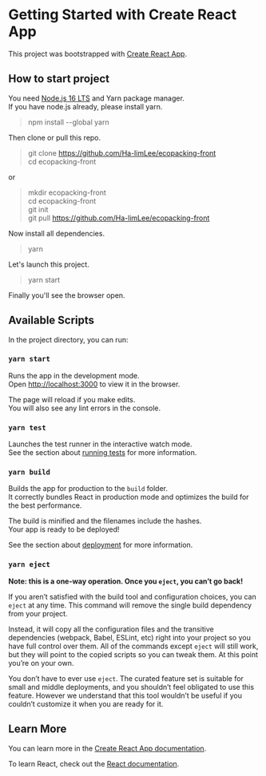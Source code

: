 # Getting Started with Create React App

This project was bootstrapped with [Create React App](https://github.com/facebook/create-react-app).

## How to start project
You need [Node.js 16 LTS](https://nodejs.org) and Yarn package manager. \
If you have node.js already, please install yarn.

> npm install --global yarn

Then clone or pull this repo.

> git clone https://github.com/Ha-limLee/ecopacking-front \
cd ecopacking-front

or 

> mkdir ecopacking-front \
cd ecopacking-front \
git init \
git pull https://github.com/Ha-limLee/ecopacking-front

Now install all dependencies.
> yarn

Let's launch this project.
> yarn start

Finally you'll see the browser open.

## Available Scripts

In the project directory, you can run:

### `yarn start`

Runs the app in the development mode. \
Open [http://localhost:3000](http://localhost:3000) to view it in the browser.

The page will reload if you make edits. \
You will also see any lint errors in the console.

### `yarn test`

Launches the test runner in the interactive watch mode. \
See the section about [running tests](https://facebook.github.io/create-react-app/docs/running-tests) for more information.

### `yarn build`

Builds the app for production to the `build` folder. \
It correctly bundles React in production mode and optimizes the build for the best performance.

The build is minified and the filenames include the hashes. \
Your app is ready to be deployed!

See the section about [deployment](https://facebook.github.io/create-react-app/docs/deployment) for more information.

### `yarn eject`

**Note: this is a one-way operation. Once you `eject`, you can’t go back!**

If you aren’t satisfied with the build tool and configuration choices, you can `eject` at any time. This command will remove the single build dependency from your project.

Instead, it will copy all the configuration files and the transitive dependencies (webpack, Babel, ESLint, etc) right into your project so you have full control over them. All of the commands except `eject` will still work, but they will point to the copied scripts so you can tweak them. At this point you’re on your own.

You don’t have to ever use `eject`. The curated feature set is suitable for small and middle deployments, and you shouldn’t feel obligated to use this feature. However we understand that this tool wouldn’t be useful if you couldn’t customize it when you are ready for it.

## Learn More

You can learn more in the [Create React App documentation](https://facebook.github.io/create-react-app/docs/getting-started).

To learn React, check out the [React documentation](https://reactjs.org/).
